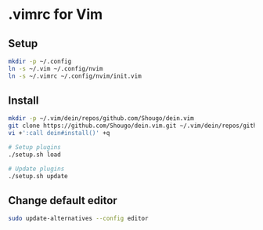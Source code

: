 # .vimrc for Vim

## Setup

```sh
mkdir -p ~/.config
ln -s ~/.vim ~/.config/nvim
ln -s ~/.vimrc ~/.config/nvim/init.vim
```

## Install

```sh
mkdir -p ~/.vim/dein/repos/github.com/Shougo/dein.vim
git clone https://github.com/Shougo/dein.vim.git ~/.vim/dein/repos/github.com/Shougo/dein.vim
vi +':call dein#install()' +q

# Setup plugins
./setup.sh load

# Update plugins
./setup.sh update
```

## Change default editor

```bash
sudo update-alternatives --config editor
```
